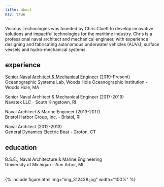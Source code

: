 ```yaml
---
title: about
nav: true
---
```


Viscous Technologies was founded by Chris Cluett to develop innovative solutions and impactful technologies for the maritime industry. Chris is a professional naval architect and mechanical engineer, with experience designing and fabricating autonomous underwater vehicles (AUVs), surface vessels and hydro-mechanical systems. 

## experience
[Senior Naval Architect & Mechanical Engineer](https://www2.whoi.edu/staff/ccluett/) (2019-Present)\
Oceanographic Systems Lab, Woods Hole Oceanographic Institution - Woods Hole, MA
  
Senior Naval Architect & Mechanical Engineer (2017-2019)\
Navatek LLC - South Kingstown, RI
  
Naval Architect & Marine Engineer (2013-2017)\
Bristol Harbor Group, Inc. - Bristol, RI
  
Naval Architect (2012-2013)\
General Dynamics Electric Boat - Groton, CT  

## education
B.S.E., Naval Architecture & Marine Engineering\
University of Michigan - Ann Arbor, MI
  
<br>
{% include figure.html img="img_312438.jpg" width="100%" %}

<!--- 
Viscous Technologies provides innovative and performance-driven engineering solutions, specializing in the design, analysis, and consulting services for underwater vehicles, surface vessels, hydro-mechanical systems, and subsea applications. 

Our range of expertise includes:

* Surface vessel and subsea vehicle design and analysis
* Field support, at sea testing, tow tank testing, and data acquisition
* Design and fabrication of metal, plastic, and composite structures for surface and subsea environments
* Solid and surface CAD modeling
* Electric powertrain design
* Hydrodynamics of underwater vehicles
* Linear and non-linear finite element analysis (FEA)
* Reynolds-averaged Navier-Stokes computational fluid dynamics (RANS CFD) modeling
* 6 degrees-of-freedom (6DOF) dynamic modeling of UUVs

{% include figure.html img="Picture1.png" width="100%" caption="There are two main components of drag an underwater vehicle experiences as it moves through the water: pressure drag and viscous drag. When a body is bluff, total drag is dominated by pressure drag. When a body is streamlined, total drag is dominated by viscous drag. For an equal frontal area, a streamlined body will always have less drag than a bluff body." %}

--> 
